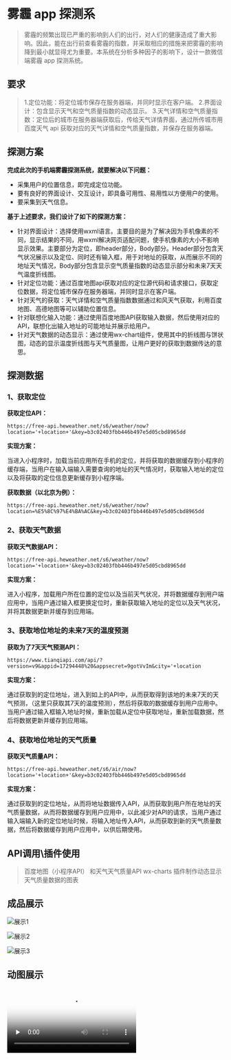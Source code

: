 # 雾霾 app 探测系

> 雾霾的频繁出现已严重的影响到人们的出行，对人们的健康造成了重大影响。因此，能在出行前查看雾霾的指数，并采取相应的措施来把雾霾的影响降到最小就显得尤为重要。本系统在分析多种因子的影响下，设计一款微信端雾霾 app 探测系统。


## 要求
> 1.定位功能：将定位城市保存在服务器端，并同时显示在客户端。 
> 2.界面设计：包含显示天气和空气质量指数的动态显示。 
> 3.天气详情和空气质量指数：定位后的城市在服务器端获取后，传给天气详情界面，通过所传城市用百度天气 api 获取对应的天气详情和空气质量指数，并保存在服务器端。

## 探测方案
**完成此次的手机端雾霾探测系统，就要解决以下问题：**
- 采集用户的位置信息，即完成定位功能。
- 要有良好的界面设计、交互设计，即具备可用性、易用性以方便用户的使用。
- 要采集到天气信息。

**基于上述要求，我们设计了如下的探测方案：**
- 针对界面设计：选择使用wxml语言。主要目的是为了解决因为手机像素的不同，显示结果的不同，用wxml解决网页适配问题，使手机像素的大小不影响显示效果。主要部分为定位，即header部分，Body部分。Header部分包含天气状况展示以及定位、同时还有输入框，用于对地址的获取，从而展示不同的地址天气情况，Body部分包含显示空气质量指数的动态显示部分和未来7天天气温度折线图。
- 针对定位功能：通过百度地图api获取对应的定位源代码和请求接口，获取定位数据，将定位城市保存在服务器端，并同时显示在客户端。
- 针对天气的获取：天气详情和空气质量指数数据通过和风天气获取，利用百度地图、高德地图等可以辅助位置信息。
- 针对联想化输入功能：通过使用百度地图API获取输入数据，然后使用对应的API，联想化出输入地址的可能地址并展示给用户。
- 针对天气数据的动态显示：通过使用wx-chart组件，使用其中的折线图与饼状图，动态的显示温度折线图与天气质量图，让用户更好的获取到数据传达的意思。

## 探测数据
### 1、获取定位

**获取定位API：**

```https://free-api.heweather.net/s6/weather/now?location='+location+'&key=b3c02403fbb446b497e5d05cbd8965dd ```

**实现方案：**

当进入小程序时，加载当前应用所在手机的定位，并将获取的数据缓存到小程序的缓存端，当用户在输入端输入需要查询的地址的天气情况时，获取输入地址的定位以及将获取的定位信息更新缓存到小程序端。

**获取数据（以北京为例）：**

```https://free-api.heweather.net/s6/weather/now?location=%E5%8C%97%E4%BA%AC&key=b3c02403fbb446b497e5d05cbd8965dd```

### 2、获取天气数据

**获取天气数据API：**

```https://free-api.heweather.net/s6/weather/now?location='+location+'&key=b3c02403fbb446b497e5d05cbd8965dd```

**实现方案：**

进入小程序，加载用户所在位置的定位以及当前天气状况，并将数据缓存到用户端应用中，当用户通过输入框更换定位时，重新获取输入地址的定位以及天气状况，并将其数据更新并缓存到应用端。

### 3、获取地位地址的未来7天的温度预测

**获取为了7天天气预测API：**

```https://www.tianqiapi.com/api/?version=v9&appid=17294448%20&appsecret=9gotVvIm&city='+location```

**实现方案：**

通过获取到的定位地址，进入到如上的API中，从而获取得到该地的未来7天的天气预测，（这里只获取其7天的温度预测），然后将获取的数据缓存到用户应用中。当用户通过输入框输入地址时候，重新加载从定位中获取地址，重新加载数据，然后将数据更新并缓存到应用端。

### 4、获取地位地址的天气质量

**获取天气质量API：**

```https://free-api.heweather.net/s6/air/now?location='+location+'&key=b3c02403fbb446b497e5d05cbd8965dd```

**实现方案：**

通过获取到的定位地址，从而将地址数据传入API，从而获取到用户所在地址的天气质量数据，从而将数据缓存到用户应用中，以此减少对API的请求，当用户通过输入端输入新的定位地址时候，将输入地址传入API，从而获取到新的天气质量数据，然后将数据缓存到用户应用中，以供后期使用。

## API调用\插件使用
> 百度地图（小程序API）
> 和天气天气质量API
> wx-charts 插件制作动态显示天气质量数据的图表

## 成品展示

![展示1](https://github.com/YVictor13/haze/blob/master/%E6%B5%8B%E8%AF%951.png)

![展示2](https://github.com/YVictor13/haze/blob/master/%E6%B5%8B%E8%AF%952.png)

![展示3](https://github.com/YVictor13/haze/blob/master/%E6%B5%8B%E8%AF%953.png)

## 动图展示

<video id="video" controls="" preload="none" poster="http://om2bks7xs.bkt.clouddn.com/2017-08-26-Markdown-Advance-Video.jpg">
<source id="mp4" src="https://github.com/YVictor13/haze/blob/master/%E6%88%90%E6%9E%9C%E5%B1%95%E7%A4%BA.mp4" type="video/mp4">
</video>
